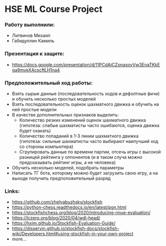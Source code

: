 # HSE ML Course Project
### Работу выполнили:  
* Литвинов Михаил
* Габидуллин Камиль
### Презентация к защите:
* https://docs.google.com/presentation/d/11PCdAiCZonasoyVw3EnaTKkEga9mveXAcscftLH1na4
### Предположительный ход работы:
* Взять сырые данные (последовательность ходов и дефолтные фичи) и обучить несколько простых моделей
* Взять последовательность оценок шахматного движка и обучить на ней простые модели
* В качестве дополнительных признаков выделить:
  * Количество резких изменений оценок шахматного движка (гипотеза: слабые шахматисты часто ошибаются, оценка движка будет скакать)
  * Количество попаданий в 1-3 линии шахматного движка (гипотеза: сильные шахматисты часто выбирают наилучший ход со стороны компьютера)
  * Сгрупировать данные по времени партии, отсечь игры с высокой разницей рейтинга у оппонентов (и в таком случа можно предсказывать рейтинг игры, а не человека)
* Обучить несколько моделей, подобрать параметры
* Написать ТГ бота, которому можно будет загрузить свою игру, а на выходе получить предположительный разряд
### Links:
* https://github.com/zhelyabuzhsky/stockfish
* https://python-chess.readthedocs.io/en/latest/pgn.html
* https://stockfishchess.org/blog/2020/introducing-nnue-evaluation/
* https://lczero.org/blog/2020/04/wdl-head/
* https://hxim.github.io/Stockfish-Evaluation-Guide/
* https://disservin.github.io/stockfish-docs/stockfish-wiki/Developers.html#using-stockfish-in-your-own-project
* more...

